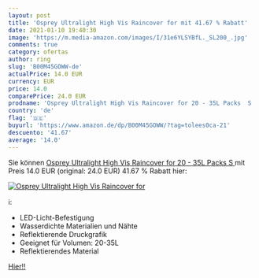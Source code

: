 ```yaml
---
layout: post
title: 'Osprey Ultralight High Vis Raincover for mit 41.67 % Rabatt'
date: 2021-01-10 19:40:30
image: 'https://m.media-amazon.com/images/I/31e6YLSYBfL._SL200_.jpg'
comments: true
category: ofertas
author: ring
slug: 'B00M45GOWW-de'
actualPrice: 14.0 EUR
currency: EUR
price: 14.0
comparePrice: 24.0 EUR
prodname: 'Osprey Ultralight High Vis Raincover for 20 - 35L Packs  S '
country: 'de'
flag: '🇩🇪'
buyurl: 'https://www.amazon.de/dp/B00M45GOWW/?tag=tolees0ca-21'
descuento: '41.67'
average: '14.0'
---
```


Sie können [Osprey Ultralight High Vis Raincover for 20 - 35L Packs  S ](https://www.amazon.de/dp/B00M45GOWW/?tag=tolees0ca-21) mit Preis 14.0 EUR (original: 24.0 EUR) 41.67 % Rabatt hier:

[![Osprey Ultralight High Vis Raincover for](https://m.media-amazon.com/images/I/31e6YLSYBfL._SL200_.jpg)](https://www.amazon.de/dp/B00M45GOWW/?tag=tolees0ca-21)

ℹ️:

- LED-Licht-Befestigung
- Wasserdichte Materialien und Nähte
- Reflektierende Druckgrafik
- Geeignet für Volumen: 20-35L
- Reflektierendes Material

[Hier!!](https://www.amazon.de/dp/B00M45GOWW/?tag=tolees0ca-21)
